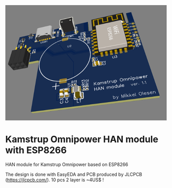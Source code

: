![Board rev. 1.1](https://raw.githubusercontent.com/mikkel75/KamstrupHAN/main/3d_model.PNG)

# Kamstrup Omnipower HAN module with ESP8266

HAN module for Kamstrup Omnipower based on ESP8266

The design is done with EasyEDA and PCB produced by JLCPCB (https://jlcpcb.com/). 10 pcs 2 layer is ~4US$ !

